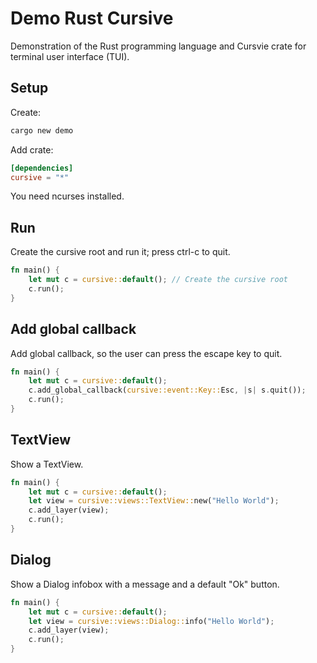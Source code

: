 # Demo Rust Cursive

Demonstration of the Rust programming language and Cursvie crate for terminal user interface (TUI).


## Setup

Create:

```sh
cargo new demo
```

Add crate:

```toml
[dependencies]
cursive = "*"
```

You need ncurses installed.


## Run

Create the cursive root and run it; press ctrl-c to quit.

```rust
fn main() {
    let mut c = cursive::default(); // Create the cursive root
    c.run();
}
```


## Add global callback

Add global callback, so the user can press the escape key to quit.

```rust
fn main() {
    let mut c = cursive::default();
    c.add_global_callback(cursive::event::Key::Esc, |s| s.quit());
    c.run();
}
```


## TextView

Show a TextView.

```rust
fn main() {
    let mut c = cursive::default();
    let view = cursive::views::TextView::new("Hello World");
    c.add_layer(view);
    c.run();
}
```


## Dialog

Show a Dialog infobox with a message and a default "Ok" button.

```rust
fn main() {
    let mut c = cursive::default();
    let view = cursive::views::Dialog::info("Hello World");
    c.add_layer(view);
    c.run();
}
```
